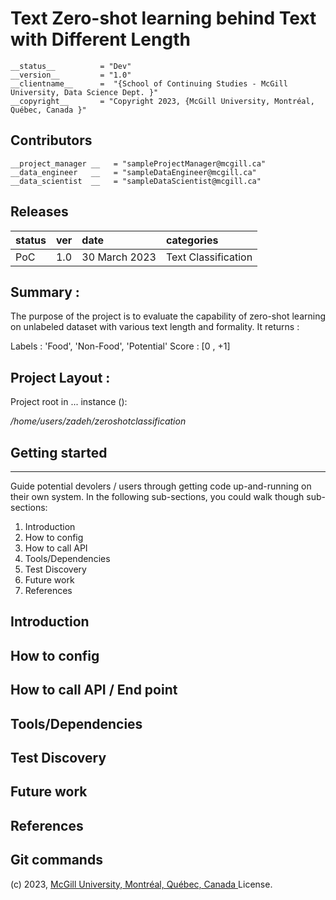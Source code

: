 # Text Zero-shot learning behind Text with Different Length 

    __status__          = "Dev"
    __version__         = "1.0"
    __clientname__      =  "{School of Continuing Studies - McGill University, Data Science Dept. }"
    __copyright__       = "Copyright 2023, {McGill University, Montréal, Québec, Canada }" 

Contributors
--------------

    __project_manager __   = "sampleProjectManager@mcgill.ca"
    __data_engineer   __   = "sampleDataEngineer@mcgill.ca"
    __data_scientist  __   = "sampleDataScientist@mcgill.ca"

  
Releases
--------------

| status | ver | date | categories |
| :--------| :--------| :-------- | :-------- |
| PoC | 1.0 | 30 March 2023 | Text Classification |


## Summary : 

The purpose of the project is to evaluate the capability of zero-shot learning on unlabeled dataset with various text length and formality.
It returns :

Labels : 'Food', 'Non-Food', 'Potential'
Score : [0 , +1]

## Project Layout :
Project root in ... instance (): 

*/home/users/zadeh/zeroshotclassification*

## Getting started
--------------
Guide potential devolers / users through getting code up-and-running on their own system. In the following sub-sections, you 
could walk though sub-sections:

1.  Introduction
3.  How to config
2.  How to call API 
4.  Tools/Dependencies
5.  Test Discovery
6.  Future work
7.  References

Introduction
--------------


How to config
--------------


How to call API / End point 
--------------


Tools/Dependencies
--------------



Test Discovery
--------------



Future work
--------------


References
----------


Git commands 
----------


(c) 2023, [McGill University, Montréal, Québec, Canada ](https://continuingstudies.mcgill.ca/public/category/courseCategoryCertificateProfile.do?method=load&certificateId=569881) License.

